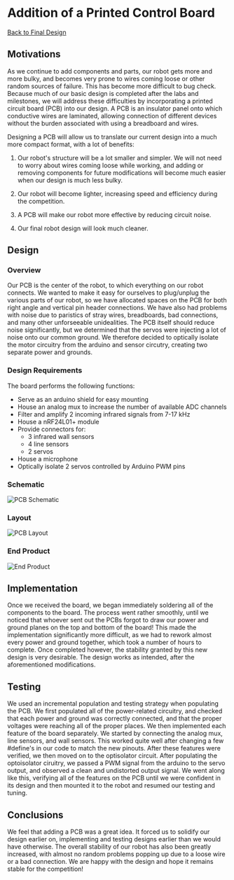 # Addition of a Printed Control Board

[Back to Final Design](https://nas256.github.io/ece3400_team13/Final_Design/finaldesign_home)

## Motivations

As we continue to add components and parts, our robot gets more and more bulky, and becomes very prone to wires coming loose or other random sources of failure. This has become more difficult to bug check. Because much of our basic design is completed after the labs and milestones, we will address these difficulties by incorporating a printed circuit board (PCB) into our design. A PCB is an insulator panel onto which conductive wires are laminated, allowing connection of different devices without the burden associated with using a breadboard and wires. 

Designing a PCB will allow us to translate our current design into a much more compact format, with a lot of benefits:

1) Our robot's structure will be a lot smaller and simpler. We will not need to worry about wires coming loose while working, and adding or removing components for future modifications will become much easier when our design is much less bulky.

2) Our robot will become lighter, increasing speed and efficiency during the competition. 

3) A PCB will make our robot more effective by reducing circuit noise.

4) Our final robot design will look much cleaner.


## Design

### Overview

Our PCB is the center of the robot, to which everything on our robot connects. We wanted to make it easy for ourselves to plug/unplug the various parts of our robot, so we have allocated spaces on the PCB for both right angle and vertical pin header connections. We have also had problems with noise due to paristics of stray wires, breadboards, bad connections, and many other unforseeable unidealities. The PCB itself should reduce noise significantly, but we determined that the servos were injecting a lot of noise onto our common ground. We therefore decided to optically isolate the motor circuitry from the arduino and sensor circutry, creating two separate power and grounds.

### Design Requirements

The board performs the following functions:
 - Serve as an arduino shield for easy mounting
 - House an analog mux to increase the number of available ADC channels
 - Filter and amplify 2 incoming infrared signals from 7-17 kHz
 - House a nRF24L01+ module
 - Provide connectors for:
   - 3 infrared wall sensors
   - 4 line sensors
   - 2 servos
- House a microphone
- Optically isolate 2 servos controlled by Arduino PWM pins

### Schematic

![PCB Schematic](https://i.imgur.com/AxAlWwW.png)

### Layout

![PCB Layout](https://i.imgur.com/3JtoCCO.png)

### End Product

![End Product](https://i.imgur.com/vxlOEil.png)

## Implementation

Once we received the board, we began immediately soldering all of the components to the board. The process went rather smoothly, until we noticed that whoever sent out the PCBs forgot to draw our power and ground planes on the top and bottom of the board! This made the implementation significantly more difficult, as we had to rework almost every power and ground together, which took a number of hours to complete. Once completed however, the stability granted by this new design is very desirable. The design works as intended, after the aforementioned modifications.

## Testing

We used an incremental population and testing strategy when populating the PCB. We first populated all of the power-related circuitry, and checked that each power and ground was correctly connected, and that the proper voltages were reaching all of the proper places. We then implemented each feature of the board separately. We started by connecting the analog mux, line sensors, and wall sensors. This worked quite well after changing a few #define's in our code to match the new pinouts. After these features were verified, we then moved on to the optisolator circuit. After populating the optoisolator ciruitry, we passed a PWM signal from the arduino to the servo output, and observed a clean and undistorted output signal. We went along like this, verifying all of the features on the PCB until we were confident in its design and then mounted it to the robot and resumed our testing and tuning.

## Conclusions

We feel that adding a PCB was a great idea. It forced us to solidify our design earlier on, implementing and testing designs earlier than we would have otherwise. The overall stability of our robot has also been greatly increased, with almost no random problems popping up due to a loose wire or a bad connection. We are happy with the design and hope it remains stable for the competition!
